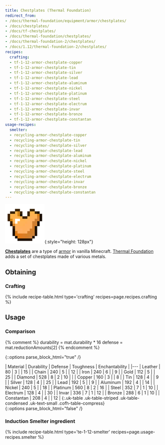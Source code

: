 ```yaml
---
title: Chestplates (Thermal Foundation)
redirect_from:
- /docs/thermal-foundation/equipment/armor/chestplates/
- /docs/chestplates/
- /docs/tf-chestplates/
- /docs/thermal-foundation/chestplates/
- /docs/thermal-foundation-2/chestplates/
- /docs/1.12/thermal-foundation-2/chestplates/
recipes:
  crafting:
  - tf-1-12-armor-chestplate-copper
  - tf-1-12-armor-chestplate-tin
  - tf-1-12-armor-chestplate-silver
  - tf-1-12-armor-chestplate-lead
  - tf-1-12-armor-chestplate-aluminum
  - tf-1-12-armor-chestplate-nickel
  - tf-1-12-armor-chestplate-platinum
  - tf-1-12-armor-chestplate-steel
  - tf-1-12-armor-chestplate-electrum
  - tf-1-12-armor-chestplate-invar
  - tf-1-12-armor-chestplate-bronze
  - tf-1-12-armor-chestplate-constantan
usage-recipes:
  smelter:
  - recycling-armor-chestplate-copper
  - recycling-armor-chestplate-tin
  - recycling-armor-chestplate-silver
  - recycling-armor-chestplate-lead
  - recycling-armor-chestplate-aluminum
  - recycling-armor-chestplate-nickel
  - recycling-armor-chestplate-platinum
  - recycling-armor-chestplate-steel
  - recycling-armor-chestplate-electrum
  - recycling-armor-chestplate-invar
  - recycling-armor-chestplate-bronze
  - recycling-armor-chestplate-constantan
---
```


![Chestplates](/assets/images/thermal-foundation-2/chestplates.gif){:style="height: 128px"}


**[Chestplates](https://minecraft.gamepedia.com/Chestplate)** are a type of
[armor](https://minecraft.gamepedia.com/Armor) in vanilla Minecraft. [Thermal
Foundation](../) adds a set of chestplates made of various
metals.


Obtaining
---------

### Crafting
{% include recipe-table.html type='crafting' recipes=page.recipes.crafting %}


Usage
-----

### Comparison
{% comment %}
durability = mat.durability * 16
defense = mat.reductionAmounts[2]
{% endcomment %}

{::options parse_block_html="true" /}
<div class="uk-overflow-container">
| Material | Durability | Defense | Toughness | Enchantability |
|---
| Leather | 80 | 3 | | 15 |
| Chain | 240 | 5 | | 12 |
| Iron | 240 | 6 | | 9 |
| Gold | 112 | 5 | | 25 |
| Diamond | 528 | 8 | 2 | 10 |
|
| Copper | 160 | 3 | | 8 |
| Tin | 128 | 4 | | 9 |
| Silver | 128 | 4 | | 25 |
| Lead | 192 | 5 | | 9 |
| Aluminum | 192 | 4 | | 14 |
| Nickel | 240 | 5 | | 18 |
| Platinum | 560 | 8 | 2 | 16 |
| Steel | 352 | 7 | 1 | 10 |
| Electrum | 128 | 4 | | 30 |
| Invar | 336 | 7 | 1 | 12 |
| Bronze | 288 | 6 | 1 | 10 |
| Constantan | 208 | 4 | | 12 |
{:.uk-table .uk-table-striped .uk-table-condensed .uk-text-small .cofh-table-compress}
</div>
{::options parse_block_html="false" /}

### Induction Smelter ingredient
{% include recipe-table.html type='te-1-12-smelter' recipes=page.usage-recipes.smelter %}
